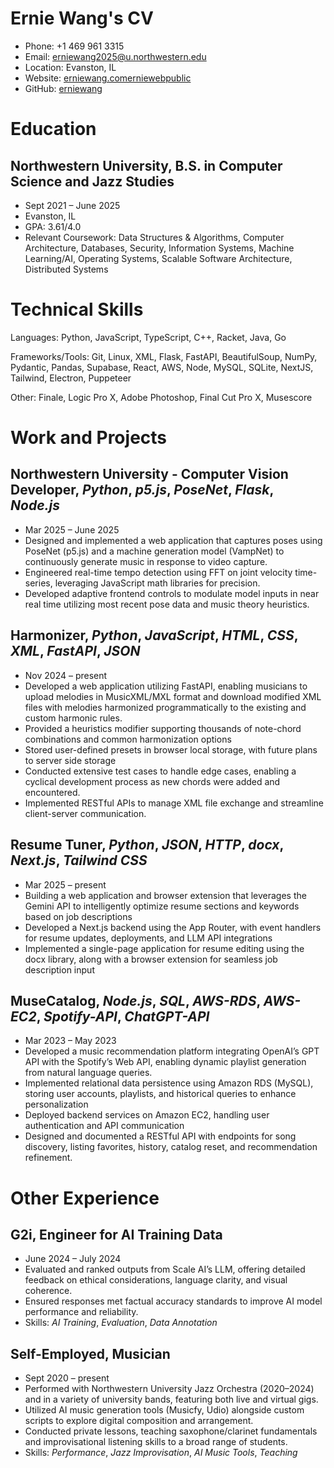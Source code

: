 # Ernie Wang's CV

- Phone: +1 469 961 3315
- Email: [erniewang2025@u.northwestern.edu](mailto:erniewang2025@u.northwestern.edu)
- Location: Evanston, IL
- Website: [erniewang.comerniewebpublic](https://erniewang.com/erniewebpublic/)
- GitHub: [erniewang](https://github.com/erniewang)


# Education

## Northwestern University, B.S. in Computer Science and Jazz Studies

- Sept 2021 – June 2025
- Evanston, IL
- GPA: 3.61/4.0
- Relevant Coursework: Data Structures & Algorithms, Computer Architecture, Databases, Security, Information Systems, Machine Learning/AI, Operating Systems, Scalable Software Architecture, Distributed Systems

# Technical Skills

Languages: Python, JavaScript, TypeScript, C++, Racket, Java, Go

Frameworks/Tools: Git, Linux, XML, Flask, FastAPI, BeautifulSoup, NumPy, Pydantic, Pandas, Supabase, React, AWS, Node, MySQL, SQLite, NextJS, Tailwind, Electron, Puppeteer

Other: Finale, Logic Pro X, Adobe Photoshop, Final Cut Pro X, Musescore

# Work and Projects

## Northwestern University - Computer Vision Developer, *Python*, *p5.js*, *PoseNet*, *Flask*, *Node.js*

- Mar 2025 – June 2025
- Designed and implemented a web application that captures poses using PoseNet (p5.js) and a machine generation model (VampNet) to continuously generate music in response to video capture.
- Engineered real-time tempo detection using FFT on joint velocity time-series, leveraging JavaScript math libraries for precision.
- Developed adaptive frontend controls to modulate model inputs in near real time utilizing most recent pose data and music theory heuristics.

## Harmonizer, *Python*, *JavaScript*, *HTML*, *CSS*, *XML*, *FastAPI*, *JSON*

- Nov 2024 – present
- Developed a web application utilizing FastAPI, enabling musicians to upload melodies in MusicXML/MXL format and download modified XML files with melodies harmonized programmatically to the existing and custom harmonic rules.
- Provided a heuristics modifier supporting thousands of note-chord combinations and common harmonization options
- Stored user-defined presets in browser local storage, with future plans to server side storage
- Conducted extensive test cases to handle edge cases, enabling a cyclical development process as new chords were added and encountered.
- Implemented RESTful APIs to manage XML file exchange and streamline client-server communication.

## Resume Tuner, *Python*, *JSON*, *HTTP*, *docx*, *Next.js*, *Tailwind CSS*

- Mar 2025 – present
- Building a web application and browser extension that leverages the Gemini API to intelligently optimize resume sections and keywords based on job descriptions
- Developed a Next.js backend using the App Router, with event handlers for resume updates, deployments, and LLM API integrations
- Implemented a single-page application for resume editing using the docx library, along with a browser extension for seamless job description input

## MuseCatalog, *Node.js*, *SQL*, *AWS-RDS*, *AWS-EC2*, *Spotify-API*, *ChatGPT-API*

- Mar 2023 – May 2023
- Developed a music recommendation platform integrating OpenAI’s GPT API with the Spotify’s Web API, enabling dynamic playlist generation from natural language queries.
- Implemented relational data persistence using Amazon RDS (MySQL), storing user accounts, playlists, and historical queries to enhance personalization
- Deployed backend services on Amazon EC2, handling user authentication and API communication
- Designed and documented a RESTful API with endpoints for song discovery, listing favorites, history, catalog reset, and recommendation refinement.

# Other Experience

## G2i, Engineer for AI Training Data

- June 2024 – July 2024
- Evaluated and ranked outputs from Scale AI’s LLM, offering detailed feedback on ethical considerations, language clarity, and visual coherence.
- Ensured responses met factual accuracy standards to improve AI model performance and reliability.
- Skills: *AI Training*, *Evaluation*, *Data Annotation*

## Self-Employed, Musician

- Sept 2020 – present
- Performed with Northwestern University Jazz Orchestra (2020–2024) and in a variety of university bands, featuring both live and virtual gigs.
- Utilized AI music generation tools (Musicfy, Udio) alongside custom scripts to explore digital composition and arrangement.
- Conducted private lessons, teaching saxophone/clarinet fundamentals and improvisational listening skills to a broad range of students.
- Skills: *Performance*, *Jazz Improvisation*, *AI Music Tools*, *Teaching*

